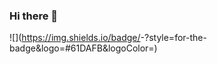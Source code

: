 ### Hi there 👋

![<Badge Name>](https://img.shields.io/badge/<Badge Text>-<Background Color>?style=for-the-badge&logo=#61DAFB&logoColor=<Logo Color>)

<!--
**zenya385/zenya385** is a ✨ _special_ ✨ repository because its `README.md` (this file) appears on your GitHub profile.

Here are some ideas to get you started:

- 🔭 I’m currently working on ...
- 🌱 I’m currently learning ...
- 👯 I’m looking to collaborate on ...
- 🤔 I’m looking for help with ...
- 💬 Ask me about ...
- 📫 How to reach me: ...
- 😄 Pronouns: ...
- ⚡ Fun fact: ...
-->
